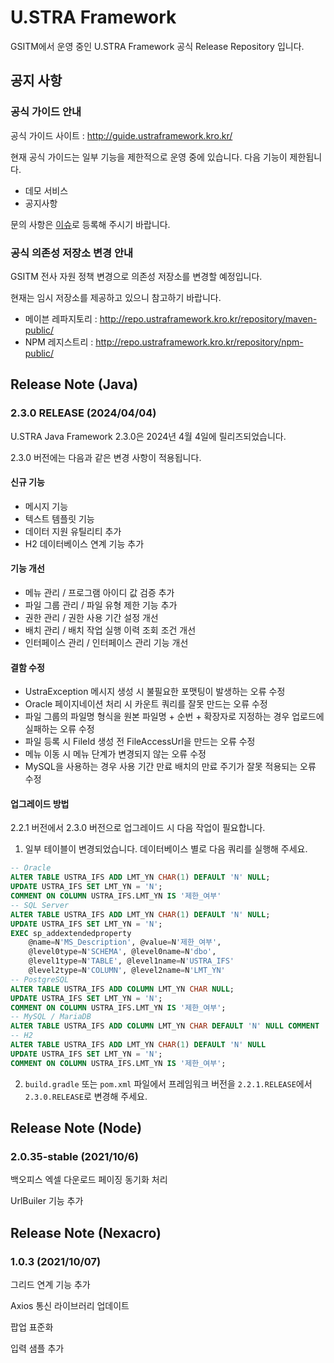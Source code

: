# U.STRA Framework

GSITM에서 운영 중인 U.STRA Framework 공식 Release Repository 입니다.

## 공지 사항

### 공식 가이드 안내

공식 가이드 사이트 : http://guide.ustraframework.kro.kr/

현재 공식 가이드는 일부 기능을 제한적으로 운영 중에 있습니다. 다음 기능이 제한됩니다.

- 데모 서비스
- 공지사항

문의 사항은 [이슈](https://github.com/ustraframework/ustraframework/issues)로 등록해 주시기 바랍니다.


### 공식 의존성 저장소 변경 안내

GSITM 전사 자원 정책 변경으로 의존성 저장소를 변경할 예정입니다.

현재는 임시 저장소를 제공하고 있으니 참고하기 바랍니다.

- 메이븐 레파지토리 : http://repo.ustraframework.kro.kr/repository/maven-public/
- NPM 레지스트리 : http://repo.ustraframework.kro.kr/repository/npm-public/


## Release Note (Java)

### 2.3.0 RELEASE (2024/04/04)

U.STRA Java Framework 2.3.0은 2024년 4월 4일에 릴리즈되었습니다.

2.3.0 버전에는 다음과 같은 변경 사항이 적용됩니다.

#### 신규 기능

- 메시지 기능
- 텍스트 템플릿 기능
- 데이터 지원 유틸리티 추가
- H2 데이터베이스 연계 기능 추가

#### 기능 개선

- 메뉴 관리 / 프로그램 아이디 값 검증 추가
- 파일 그룹 관리 / 파일 유형 제한 기능 추가
- 권한 관리 / 권한 사용 기간 설정 개선
- 배치 관리 / 배치 작업 실행 이력 조회 조건 개선
- 인터페이스 관리 / 인터페이스 관리 기능 개선

#### 결함 수정

- UstraException 메시지 생성 시 불필요한 포맷팅이 발생하는 오류 수정
- Oracle 페이지네이션 처리 시 카운트 쿼리를 잘못 만드는 오류 수정
- 파일 그룹의 파일명 형식을 원본 파일명 + 순번 + 확장자로 지정하는 경우 업로드에 실패하는 오류 수정
- 파일 등록 시 FileId 생성 전 FileAccessUrl을 만드는 오류 수정
- 메뉴 이동 시 메뉴 단계가 변경되지 않는 오류 수정
- MySQL을 사용하는 경우 사용 기간 만료 배치의 만료 주기가 잘못 적용되는 오류 수정

#### 업그레이드 방법

2.2.1 버전에서 2.3.0 버전으로 업그레이드 시 다음 작업이 필요합니다.

1. 일부 테이블이 변경되었습니다. 데이터베이스 별로 다음 쿼리를 실행해 주세요.

```sql
-- Oracle
ALTER TABLE USTRA_IFS ADD LMT_YN CHAR(1) DEFAULT 'N' NULL;
UPDATE USTRA_IFS SET LMT_YN = 'N';
COMMENT ON COLUMN USTRA_IFS.LMT_YN IS '제한_여부'
-- SQL Server
ALTER TABLE USTRA_IFS ADD LMT_YN CHAR(1) DEFAULT 'N' NULL;
UPDATE USTRA_IFS SET LMT_YN = 'N';
EXEC sp_addextendedproperty 
	@name=N'MS_Description', @value=N'제한_여부', 
	@level0type=N'SCHEMA', @level0name=N'dbo', 
	@level1type=N'TABLE', @level1name=N'USTRA_IFS'
	@level2type=N'COLUMN', @level2name=N'LMT_YN'
-- PostgreSQL
ALTER TABLE USTRA_IFS ADD COLUMN LMT_YN CHAR NULL;
UPDATE USTRA_IFS SET LMT_YN = 'N';
COMMENT ON COLUMN USTRA_IFS.LMT_YN IS '제한_여부';
-- MySQL / MariaDB
ALTER TABLE USTRA_IFS ADD COLUMN LMT_YN CHAR DEFAULT 'N' NULL COMMENT '제한_여부' AFTER USE_YN;
-- H2
ALTER TABLE USTRA_IFS ADD LMT_YN CHAR(1) DEFAULT 'N' NULL
UPDATE USTRA_IFS SET LMT_YN = 'N';
COMMENT ON COLUMN USTRA_IFS.LMT_YN IS '제한_여부';
```

2. `build.gradle` 또는 `pom.xml` 파일에서 프레임워크 버전을 `2.2.1.RELEASE`에서 `2.3.0.RELEASE`로 변경해 주세요.


## Release Note (Node)

### 2.0.35-stable (2021/10/6)

백오피스 엑셀 다운로드 페이징 동기화 처리

UrlBuiler 기능 추가


## Release Note (Nexacro)
### 1.0.3 (2021/10/07)

그리드 연계 기능 추가

Axios 통신 라이브러리 업데이트

팝업 표준화

입력 샘플 추가

<!--
**ustraframework/ustraframework** is a ✨ _special_ ✨ repository because its `README.md` (this file) appears on your GitHub profile.

Here are some ideas to get you started:

- 🔭 I’m currently working on ...
- 🌱 I’m currently learning ...
- 👯 I’m looking to collaborate on ...
- 🤔 I’m looking for help with ...
- 💬 Ask me about ...
- 📫 How to reach me: ...
- 😄 Pronouns: ...
- ⚡ Fun fact: ...
-->
